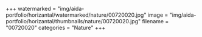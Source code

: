 +++
watermarked = "img/aida-portfolio/horizantal/watermarked/nature/00720020.jpg"
image = "img/aida-portfolio/horizantal/thumbnails/nature/00720020.jpg"
filename = "00720020"
categories = "Nature"
+++
